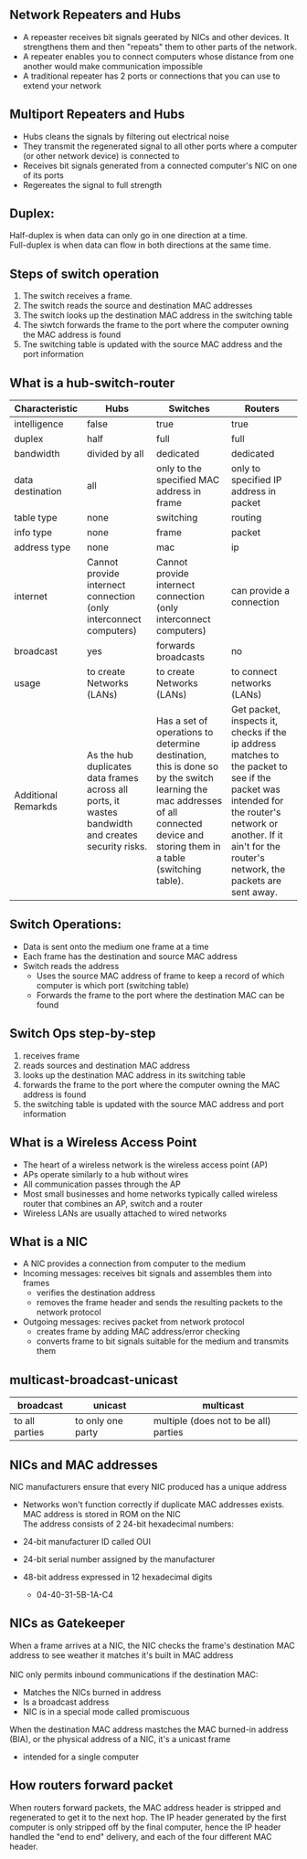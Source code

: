 ## Network Repeaters and Hubs
- A repeaster receives bit signals geerated by NICs and other devices. It strengthens them and then "repeats" them to other parts of the network.
- A repeater enables you to connect computers whose distance from one another would make communication impossible
- A traditional repeater has 2 ports or connections that you can use to extend your network

## Multiport Repeaters and Hubs
- Hubs cleans the signals by filtering out electrical noise
- They transmit the regenerated signal to all other ports where a computer (or other network device) is connected to
- Receives bit signals generated from a connected computer's NIC on one of its ports
- Regereates the signal to full strength

## Duplex:
Half-duplex is when data can only go in one direction at a time.<br>
Full-duplex is when data can flow in both directions at the same time.

## Steps of switch operation
1) The switch receives a frame.
2) The switch reads the source and destination MAC addresses
3) The switch looks up the destination MAC address in the switching table
4) The siwtch forwards the frame to the port where the computer owning the MAC address is found
5) Tne switching table is updated with the source MAC address and the port information

## What is a hub-switch-router
| Characteristic | Hubs | Switches | Routers |
|---|---|---|---|
| intelligence | false | true | true |
| duplex | half | full | full |
| bandwidth | divided by all | dedicated | dedicated |
| data destination | all | only to the specified MAC address in frame | only to specified IP address in packet |
| table type | none | switching | routing |
| info type | none | frame | packet |
| address type | none | mac | ip |
| internet | Cannot provide internect connection (only interconnect computers) | Cannot provide internect connection (only interconnect computers) | can provide a connection |
| broadcast | yes | forwards broadcasts | no |
| usage | to create Networks (LANs) | to create Networks (LANs) | to connect networks (LANs) |
| Additional Remarkds | As the hub duplicates data frames across all ports, it wastes bandwidth and creates security risks. | Has a set of operations to determine destination, this is done so by the switch learning the mac addresses of all connected device and storing them in a table (switching table). | Get packet, inspects it, checks if the ip address matches to the packet to see if the packet was intended for the router's network or another. If it ain't for the router's network, the packets are sent away. |

## Switch Operations:
- Data is sent onto the medium one frame at a time
- Each frame has the destination and source MAC address
- Switch reads the address
	- Uses the source MAC address of frame to keep a record of which computer is which port (switching table)
	- Forwards the frame to the port where the destination MAC can be found

## Switch Ops step-by-step
1) receives frame
2) reads sources and destination MAC address
3) looks up the destination MAC address in its switching table
4) forwards the frame to the port where the computer owning the MAC address is found
5) the switching table is updated with the source MAC address and port information

## What is a Wireless Access Point
- The heart of a wireless network is the wireless access point (AP)
- APs operate similarly to a hub without wires
- All communication passes through the AP
- Most small businesses and home networks typically called wireless router that combines an AP, switch and a router
- Wireless LANs are usually attached to wired networks

## What is a NIC
- A NIC provides a connection from computer to the medium
- Incoming messages: receives bit signals and assembles them into frames
	- verifies the destination address
	- removes the frame header and sends the resulting packets to the network protocol
- Outgoing messages: recives packet from network protocol
	- creates frame by adding MAC address/error checking
	- converts frame to bit signals suitable for the medium and transmits them

## multicast-broadcast-unicast
| broadcast | unicast | multicast |
|---|---|---|
| to all parties | to only one party | multiple (does not to be all) parties |

## NICs and MAC addresses
NIC manufacturers ensure that every NIC produced has a unique address
- Networks won't function correctly if duplicate MAC addresses exists.
MAC address is stored in ROM on the NIC<br>
The address consists of 2 24-bit hexadecimal numbers:
- 24-bit manufacturer ID called OUI
- 24-bit serial number assigned by the manufacturer

- 48-bit address expressed in 12 hexadecimal digits
    - 04-40-31-5B-1A-C4

## NICs as Gatekeeper
When a frame arrives at a NIC, the NIC checks the frame's destination MAC address to see weather it matches it's built in MAC address<br><br>
NIC only permits inbound communications if the destination MAC:
- Matches the NICs burned in address
- Is a broadcast address
- NIC is in a special mode called promiscuous

When the destination MAC address mastches the MAC burned-in address (BIA), or the physical address of a NIC, it's a unicast frame
- intended for a single computer

## How routers forward packet
When routers forward packets, the MAC address header is stripped and regenerated to get it to the next hop. The IP header generated by the first computer is only stripped off by the final computer, hence the IP header handled the "end to end" delivery, and each of the four different MAC header.
